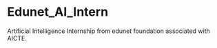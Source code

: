 # Edunet_AI_Intern
Artificial Intelligence Internship from edunet foundation associated with AICTE.
